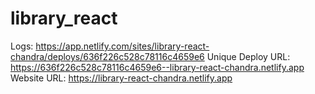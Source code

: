 # library_react
Logs:              https://app.netlify.com/sites/library-react-chandra/deploys/636f226c528c78116c4659e6
Unique Deploy URL: https://636f226c528c78116c4659e6--library-react-chandra.netlify.app
Website URL:       https://library-react-chandra.netlify.app
